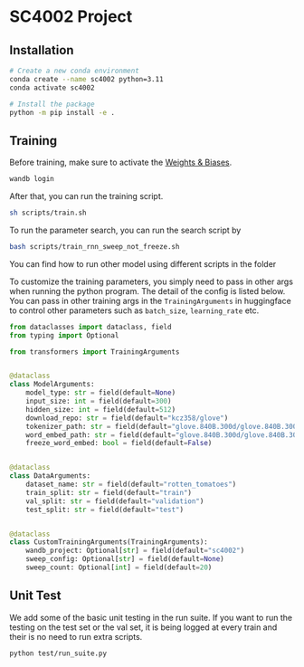 # SC4002 Project

## Installation

```bash
# Create a new conda environment
conda create --name sc4002 python=3.11
conda activate sc4002

# Install the package
python -m pip install -e .
```

## Training

Before training, make sure to activate the [Weights & Biases](https://wandb.ai/).

```bash
wandb login
```

After that, you can run the training script.

```bash
sh scripts/train.sh
```

To run the parameter search, you can run the search script by

```bash
bash scripts/train_rnn_sweep_not_freeze.sh
```

You can find how to run other model using different scripts in the folder

To customize the training parameters, you simply need to pass in other args when running the python program. The detail of the config is listed below. You can pass in other training args in the `TrainingArguments` in huggingface to control other parameters such as `batch_size`, `learning_rate` etc.

```python
from dataclasses import dataclass, field
from typing import Optional

from transformers import TrainingArguments


@dataclass
class ModelArguments:
    model_type: str = field(default=None)
    input_size: int = field(default=300)
    hidden_size: int = field(default=512)
    download_repo: str = field(default="kcz358/glove")
    tokenizer_path: str = field(default="glove.840B.300d/glove.840B.300d.tokenizer.json")
    word_embed_path: str = field(default="glove.840B.300d/glove.840B.300d.safetensors")
    freeze_word_embed: bool = field(default=False)


@dataclass
class DataArguments:
    dataset_name: str = field(default="rotten_tomatoes")
    train_split: str = field(default="train")
    val_split: str = field(default="validation")
    test_split: str = field(default="test")


@dataclass
class CustomTrainingArguments(TrainingArguments):
    wandb_project: Optional[str] = field(default="sc4002")
    sweep_config: Optional[str] = field(default=None)
    sweep_count: Optional[int] = field(default=20)

```

## Unit Test

We add some of the basic unit testing in the run suite. If you want to run the testing on the test set or the val set, it is being logged at every train and their is no need to run extra scripts.

```bash
python test/run_suite.py
```
